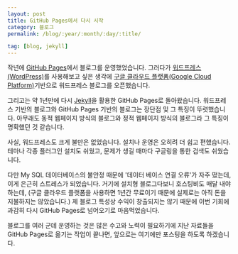 ```yaml
---
layout: post
title: GitHub Pages에서 다시 시작
category: 블로그
permalink: /blog/:year/:month/:day/:title/

tag: [blog, jekyll]
---
```


작년에 [GitHub Pages](https://pages.github.com/)에서 블로그를 운영했었습니다.
그러다가 [워드프레스(WordPress)](https://ko.wordpress.org/)를 사용해보고 싶은 생각에
[구글 클라우드 플랫폼(Google Cloud Platform)](https://cloud.google.com/)기반으로
워드프레스 블로그를 오픈했습니다.  

그리고는 약 1년만에 다시 [Jekyll](https://jekyllrb-ko.github.io/)을 활용한
GitHub Pages로 돌아왔습니다. 워드프레스 기반의 블로그와 GitHub Pages 기반의 블로그는
장단점 및 그 특징이 뚜렷했습니다. 아무래도 동적 웹페이지 방식의 블로그와 정적 웹페이지
방식의 블로그라 그 특징이 명확했던 것 같습니다.

사실, 워드프레스도 크게 불만은 없었습니다. 설치나 운영은 오히려 더 쉽고 편했습니다.
테마나 각종 플러그인 설치도 쉬웠고, 문제가 생길 때마다 구글링을 통한 검색도 쉬웠습니다.

다만 My SQL 데이터베이스의 불안정 때문에 '데이터 베이스 연결 오류'가 자주 떴는데,
이게 은근히 스트레스가 되었습니다. 거기에 설치형 블로그다보니 호스팅비도 매달 내야
하는데, (구글 클라우드 플랫폼을 사용하면 1년간 무료이기 때문에 실제로는 아직 돈을
지불하지는 않았습니다.) 제 블로그 특성상 수익이 창출되지는 않기 때문에 이번 기회에
과감히 다시 GitHub Pages로 넘어오기로 마음먹었습니다.

블로그를 여러 군데 운영하는 것은 많은 수고와 노력이 필요하기에 지난 자료들을
GitHub Pages로 옮기는 작업이 끝나면, 앞으로는 여기에만 포스팅을 하도록 하겠습니다.
